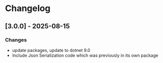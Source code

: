 # Changelog
## [3.0.0] - 2025-08-15
### Changes
- update packages, update to dotnet 9.0
- Include Json Serialization code which was previously in its own package
